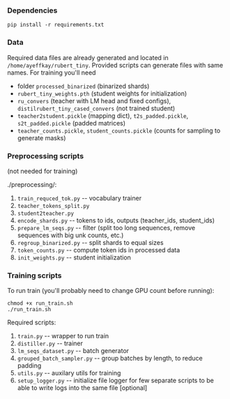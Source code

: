 ### Dependencies
```
pip install -r requirements.txt
```
### Data
Required data files are already generated and located in `/home/ayeffkay/rubert_tiny`. Provided scripts can generate files with same names.
For training you'll need 
* folder `processed_binarized` (binarized shards)
* `rubert_tiny_weights.pth` (student weights for initialization)
* `ru_convers` (teacher with LM head and fixed configs), `distilrubert_tiny_cased_convers` (not trained student)
* `teacher2student.pickle` (mapping dict), `t2s_padded.pickle`, `s2t_padded.pickle` (padded matrices)
* `teacher_counts.pickle`, `student_counts.pickle` (counts for sampling to generate masks)

### Preprocessing scripts
(not needed for training)

./preprocessing/:
1. `train_requced_tok.py` -- vocabulary trainer
2. `teacher_tokens_split.py`
3. `student2teacher.py`
4. `encode_shards.py` -- tokens to ids, outputs (teacher_ids, student_ids)
5. `prepare_lm_seqs.py` -- filter (split too long sequences, remove sequences with big unk counts, etc.)
6. `regroup_binarized.py` -- split shards to equal sizes
7. `token_counts.py` -- compute token ids in processed data
8. `init_weights.py` -- student initialization


### Training scripts
To run train (you'll probably need to change GPU count before running):
```
chmod +x run_train.sh
./run_train.sh
```
Required scripts:
1. `train.py` -- wrapper to run train
2. `distiller.py` -- trainer
3. `lm_seqs_dataset.py` -- batch generator
4. `grouped_batch_sampler.py` -- group batches by length, to reduce padding
5. `utils.py` -- auxilary utils for training
6. `setup_logger.py` -- initialize file logger for few separate scripts to be able to write logs into the same file [optional]

